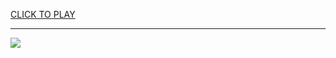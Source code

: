 
<a href="https://premium76.site?title=game_unblocked_66&ref=13M">CLICK TO PLAY</a></h3>
<hr>

<a href="https://premium76.site?title=game_unblocked_66&ref=13M"><img src="https://clearcache.store/games.png"></a>


